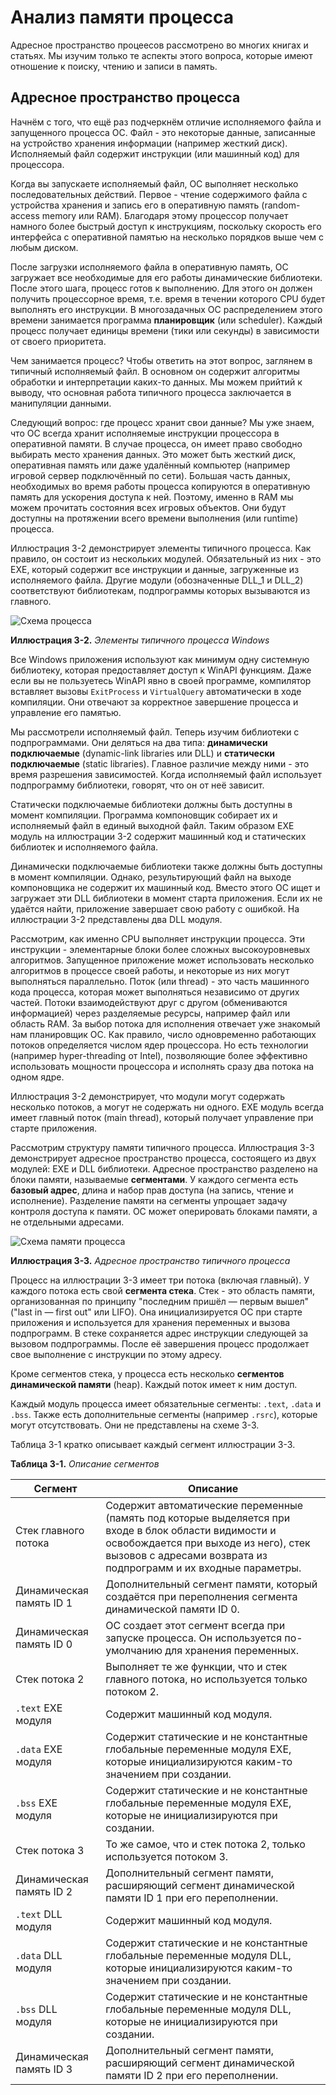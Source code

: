# Анализ памяти процесса

Адресное пространство процеесов рассмотрено во многих книгах и статьях. Мы изучим только те аспекты этого вопроса, которые имеют отношение к поиску, чтению и записи в память.

## Адресное пространство процесса

Начнём с того, что ещё раз подчеркнём отличие исполняемого файла и запущенного процесса ОС. Файл - это некоторые данные, записанные на устройство хранения информации (например жесткий диск). Исполняемый файл содержит инструкции (или машинный код) для процессора.

Когда вы запускаете исполняемый файл, ОС выполняет несколько последовательных действий. Первое - чтение содержимого файла с устройства хранения и запись его в оперативную память (random-access memory или RAM). Благодаря этому процессор получает намного более быстрый доступ к инструкциям, поскольку скорость его интерфейса с оперативной памятью на несколько порядков выше чем с любым диском.

После загрузки исполняемого файла в оперативную память, ОС загружает все необходимые для его работы динамические библиотеки. После этого шага, процесс готов к выполнению. Для этого он должен получить процессорное время, т.е. время в течении которого CPU будет выполнять его инструкции. В многозадачных ОС распределением этого времени занимается программа **планировщик** (или scheduler). Каждый процесс получает единицы времени (тики или секунды) в зависимости от своего приоритета.

Чем занимается процесс? Чтобы ответить на этот вопрос, заглянем в типичный исполняемый файл. В основном он содержит алгоритмы обработки и интерпретации каких-то данных. Мы можем прийтий к выводу, что основная работа типичного процесса заключается в манипуляции данными.

Следующий вопрос: где процесс хранит свои данные? Мы уже знаем, что ОС всегда хранит исполняемые инструкции процессора в оперативной памяти. В случае процесса, он имеет право свободно выбирать место хранения данных. Это может быть жесткий диск, оперативная память или даже удалённый компьютер (например игровой сервер подключённый по сети). Большая часть данных, необходимых во время работы процесса копируются в оперативную память для ускорения доступа к ней. Поэтому, именно в RAM мы можем прочитать состояния всех игровых объектов. Они будут доступны на протяжении всего времени выполнения (или runtime) процесса.

Иллюстрация 3-2 демонстрирует элементы типичного процесса. Как правило, он состоит из нескольких модулей. Обязательный из них - это EXE, который содержит все инструкции и данные, загруженные из исполняемого файла. Другие модули (обозначенные DLL\_1 и DLL\_2) соответствуют библиотекам, подпрограммы которых вызываются из главного.

![Схема процесса](process-scheme.png)

**Иллюстрация 3-2.** *Элементы типичного процесса Windows*

Все Windows приложения используют как минимум одну системную библиотеку, которая предоставляет доступ к WinAPI функциям. Даже если вы не пользуетесь WinAPI явно в своей программе, компилятор вставляет вызовы `ExitProcess` и `VirtualQuery` автоматически в ходе компиляции. Они отвечают за корректное завершение процесса и управление его памятью.

Мы рассмотрели исполняемый файл. Теперь изучим библиотеки с подпрограммами. Они деляться на два типа: **динамически подключаемые** (dynamic-link libraries или DLL) и **статически подключаемые** (static libraries). Главное различие между ними - это время разрешения зависимостей. Когда исполняемый файл использует подпрограмму библиотеки, говорят, что он от неё зависит.

Статически подключаемые библиотеки должны быть доступны в момент компиляции. Программа компоновщик собирает их и исполняемый файл в единый выходной файл. Таким образом EXE модуль на иллюстрации 3-2 содержит машинный код и статических библиотек и исполняемого файла.

Динамически подключаемые библиотеки также должны быть доступны в момент компиляции. Однако, результирующий файл на выходе компоновщика не содержит их машинный код. Вместо этого ОС ищет и загружает эти DLL библиотеки в момент старта приложения. Если их не удаётся найти, приложение завершает свою работу с ошибкой. На иллюстрации 3-2 представлены два DLL модуля.

Рассмотрим, как именно CPU выполняет инструкции процесса. Эти инструкции - элементарные блоки более сложных высокоуровневых алгоритмов. Запущенное приложение может использовать несколько алгоритмов в процессе своей работы, и некоторые из них могут выполняться параллельно. Поток (или thread) - это часть машинного кода процесса, которая может выполняться независимо от других частей. Потоки взаимодействуют друг с другом (обмениваются информацией) через разделяемые ресурсы, например файл или область RAM. За выбор потока для исполнения отвечает уже знакомый нам планировщик ОС. Как правило, число одновременно работающих потоков определяется числом ядер процессора. Но есть технологии (например hyper-threading от Intel), позволяющие более эффективно использовать мощности процессора и исполнять сразу два потока на одном ядре.

Иллюстрация 3-2 демонстрирует, что модули могут содержать несколько потоков, а могут не содержать ни одного. EXE модуль всегда имеет главный поток (main thread), который получает управление при старте приложения.

Рассмотрим структуру памяти типичного процесса. Иллюстрация 3-3 демонстрирует адресное пространство процесса, состоящего из двух модулей: EXE и DLL библиотеки. Адресное пространство разделено на блоки памяти, называемые **сегментами**. У каждого сегмента есть **базовый адрес**, длина и набор прав доступа (на запись, чтение и исполнение). Разделение памяти на сегменты упрощает задачу контроля доступа к памяти. ОС может оперировать блоками памяти, а не отдельными адресами.

![Схема памяти процесса](process-memory-scheme.png)

**Иллюстрация 3-3.** *Адресное пространство типичного процесса*

Процесс на иллюстрации 3-3 имеет три потока (включая главный). У каждого потока есть свой **сегмента стека**. Стек - это область памяти, организованная по принципу "последним пришёл — первым вышел" ("last in — first out" или LIFO). Она инициализируется ОС при старте приложения и используется для хранения переменных и вызова подпрограмм. В стеке сохраняется адрес инструкции следующей за вызовом подпрограммы. После её завершения процесс продолжает свое выполнение с инструкции по этому адресу.

Кроме сегментов стека, у процесса есть несколько **сегментов динамической памяти** (heap). Каждый поток имеет к ним доступ.

Каждый модуль процесса имеет обязательные сегменты: `.text`, `.data` и `.bss`. Также есть дополнительные сегменты (например `.rsrc`), которые могут отсутствовать. Они не представлены на схеме 3-3. 

Таблица 3-1 кратко описывает каждый сегмент иллюстрации 3-3.

**Таблица 3-1.** *Описание сегментов*

| Сегмент | Описание |
| --- | --- |
| Стек главного потока | Содержит автоматические переменные (память под которые выделяется при входе в блок области видимости и освобождается при выходе из него), стек вызовов с адресами возврата из подпрограмм и их входные параметры. |
| Динамическая память ID 1 | Дополнительный сегмент памяти, который создаётся при переполнения сегмента динамической памяти ID 0. |
| Динамическая память ID 0 | ОС создает этот сегмент всегда при запуске процесса. Он используется по-умолчанию для хранения переменных. |
| Стек потока 2 | Выполняет те же функции, что и стек главного потока, но используется только потоком 2. |
| `.text` EXE модуля | Содержит машинный код модуля. |
| `.data` EXE модуля | Содержит статические и не константные глобальные переменные модуля EXE, которые инициализируются каким-то значением при создании. |
| `.bss` EXE модуля | Содержит статические и не константные глобальные переменные модуля EXE, которые не инициализируются при создании. |
| Стек потока 3 | То же самое, что и стек потока 2, только используется потоком 3. |
| Динамическая память ID 2 | Дополнительный сегмент памяти, расширяющий сегмент динамической памяти ID 1 при его переполнении. |
| `.text` DLL модуля | Содержит машинный код модуля. |
| `.data` DLL модуля | Содержит статические и не константные глобальные переменные модуля DLL, которые инициализируются каким-то значением при создании. |
| `.bss` DLL модуля | Содержит статические и не константные глобальные переменные модуля DLL, которые не инициализируются при создании. |
| Динамическая память ID 3 | Дополнительный сегмент памяти, расширяющий сегмент динамической памяти ID 2 при его переполнении. |


